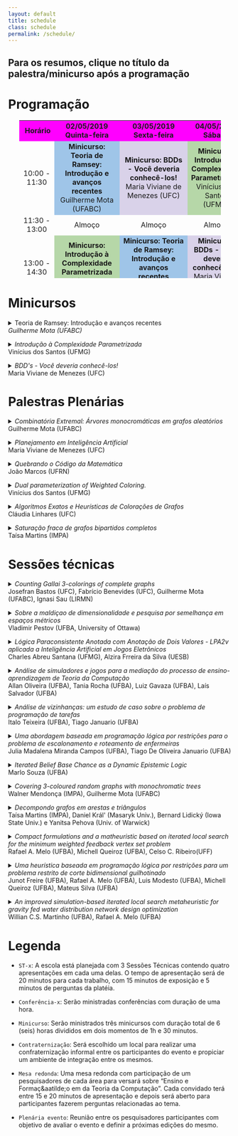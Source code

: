 ```yaml
---
layout: default
title: schedule
class: schedule
permalink: /schedule/
---
```


<!--- Use esse editor para a tabela: https://html-online.com/editor/ e use esse editor para os resumos: https://upmath.me --->

## Para os resumos, clique no título da palestra/minicurso após a programação

# Programação


<center>
<table dir="ltr" style="width: 90%; height: 355px;" border="0" cellspacing="0" cellpadding="0">
<tbody>
<tr>
<td style="width: 15%; background-color: #ff00ff; text-align: center;">&nbsp;<strong>Hor&aacute;rio</strong></td>
<td style="width: 25%; background-color: #ff00ff; text-align: center;" colspan="2" data-sheets-value="{&quot;1&quot;:2,&quot;2&quot;:&quot;Quinta-feira&quot;}"><strong>02/05/2019<br /> Quinta-feira</strong></td>
<td style="width: 25%; background-color: #ff00ff; text-align: center;" data-sheets-value="{&quot;1&quot;:2,&quot;2&quot;:&quot;Sexta-feira&quot;}"><strong>03/05/2019<br /> Sexta-feira</strong></td>
<td style="width: 25%; background-color: #ff00ff; text-align: center;" data-sheets-value="{&quot;1&quot;:2,&quot;2&quot;:&quot;S&aacute;bado&quot;}"><strong>04/05/2019<br /> S&aacute;bado</strong></td>
</tr>
<tr>
<td style="text-align: center;" data-sheets-value="{&quot;1&quot;:2,&quot;2&quot;:&quot;09:00 - 10:30&quot;}">10:00 - 11:30</td>
<td style="background-color: #9fc5e8; text-align: center;" colspan="2" data-sheets-value="{&quot;1&quot;:2,&quot;2&quot;:&quot;Mini-curso-1&quot;}"><strong>Minicurso: Teoria de Ramsey: Introdu&ccedil;&atilde;o e avan&ccedil;os recentes</strong><br /> Guilherme Mota (UFABC)</td>
<td style="background-color: #d9d2e9; text-align: center;" data-sheets-value="{&quot;1&quot;:2,&quot;2&quot;:&quot;Mini-curso-3&quot;}"><strong>Minicurso: BDDs - Voc&ecirc; deveria conhec&ecirc;-los!</strong><br /> Maria Viviane de Menezes (UFC)</td>
<td style="background-color: #b6d7a8; text-align: center;" data-sheets-value="{&quot;1&quot;:2,&quot;2&quot;:&quot;Mini-curso-5&quot;}"><strong>Minicurso: Introdu&ccedil;&atilde;o &agrave; Complexidade Parametrizada</strong><br /> Vin&iacute;cius dos Santos (UFMG)</td>
</tr>
<tr>
<td style="text-align: center;" data-sheets-value="{&quot;1&quot;:2,&quot;2&quot;:&quot;10:30 - 11:00&quot;}">11:30 - 13:00</td>
<td style="text-align: center;" colspan="2" data-sheets-value="{&quot;1&quot;:2,&quot;2&quot;:&quot;Coffee Break&quot;}">Almo&ccedil;o</td>
<td style="text-align: center;" data-sheets-value="{&quot;1&quot;:2,&quot;2&quot;:&quot;Coffee Break&quot;}">Almo&ccedil;o</td>
<td style="text-align: center;" data-sheets-value="{&quot;1&quot;:2,&quot;2&quot;:&quot;Coffee Break&quot;}">Almo&ccedil;o</td>
</tr>
<tr>
<td style="text-align: center;" data-sheets-value="{&quot;1&quot;:2,&quot;2&quot;:&quot;11:00 - 12:30&quot;}">13:00 - 14:30</td>
<td style="background-color: #b6d7a8; text-align: center;" colspan="2" data-sheets-value="{&quot;1&quot;:2,&quot;2&quot;:&quot;Mini-curso-5&quot;}"><strong>Minicurso: Introdu&ccedil;&atilde;o &agrave; Complexidade Parametrizada</strong> <br /> Vin&iacute;cius dos Santos (UFMG)</td>
<td style="background-color: #9fc5e8; text-align: center;" data-sheets-value="{&quot;1&quot;:2,&quot;2&quot;:&quot;Mini-curso-1&quot;}"><strong>Minicurso: Teoria de Ramsey: Introdu&ccedil;&atilde;o e avan&ccedil;os recentes</strong><br /> Guilherme Mota (UFABC)</td>
<td style="background-color: #d9d2e9; text-align: center;" data-sheets-value="{&quot;1&quot;:2,&quot;2&quot;:&quot;Mini-curso-3&quot;}"><strong>Minicurso: BDDs - Voc&ecirc; deveria conhec&ecirc;-los!</strong><br /> Maria Viviane de Menezes (UFC)</td>
</tr>
<tr>
<td style="text-align: center;" data-sheets-value="{&quot;1&quot;:2,&quot;2&quot;:&quot;12:30 - 14:00&quot;}">14:30 - 15:00</td>
<td style="text-align: center;" colspan="2" data-sheets-value="{&quot;1&quot;:2,&quot;2&quot;:&quot;Almo&ccedil;o&quot;}">Coffee Break</td>
<td style="text-align: center;" data-sheets-value="{&quot;1&quot;:2,&quot;2&quot;:&quot;Almo&ccedil;o&quot;}">Coffee Break</td>
<td style="text-align: center;" data-sheets-value="{&quot;1&quot;:2,&quot;2&quot;:&quot;Almo&ccedil;o&quot;}">Coffee Break</td>
</tr>
<tr>
<td style="text-align: center;" data-sheets-value="{&quot;1&quot;:2,&quot;2&quot;:&quot;14:00 - 15:00&quot;}">15:00 - 16:00</td>
<td style="background-color: #9fc5e8; text-align: center;" colspan="2" data-sheets-value="{&quot;1&quot;:2,&quot;2&quot;:&quot;Confer&ecirc;ncia-1&quot;}"><strong>Combinat&oacute;ria Extremal: &Aacute;rvores monocrom&aacute;ticas em grafos aleat&oacute;rios</strong><br /> Guilherme Mota (UFABC)</td>
<td style="background-color: #d9d2e9; text-align: center;" data-sheets-value="{&quot;1&quot;:2,&quot;2&quot;:&quot;Confer&ecirc;ncia-3&quot;}"><strong>Quebrando o C&oacute;digo da Matem&aacute;tica</strong><br /> Jo&atilde;o Marcos (UFRN)</td>
<td style="background-color: #b6d7a8; text-align: center;" data-sheets-value="{&quot;1&quot;:2,&quot;2&quot;:&quot;Confer&ecirc;ncia-5&quot;}"><strong>Algoritmos Exatos e Heur&iacute;sticas de Colora&ccedil;&otilde;es de Grafos</strong><br /> Cl&aacute;udia Linhares (UFC)</td>
</tr>
<tr>
<td style="text-align: center;" data-sheets-value="{&quot;1&quot;:2,&quot;2&quot;:&quot;15:00 - 16:00&quot;}">16:00 - 17:00</td>
<td style="background-color: #d9d2e9; text-align: center;" colspan="2" data-sheets-value="{&quot;1&quot;:2,&quot;2&quot;:&quot;Confer&ecirc;ncia-2&quot;}"><strong>Planejamento em Intelig&ecirc;ncia Artificial</strong><br /> Maria Viviane de Menezes (UFC)</td>
<td style="background-color: #99ffaa; text-align: center;" data-sheets-value="{&quot;1&quot;:2,&quot;2&quot;:&quot;Confer&ecirc;ncia-4&quot;}"><strong> Dual parameterization of Weighted Coloring.</strong><br /> Vin&iacute;cius Santos (UFMG)</td>
<td style="background-color: #9fc5e8; text-align: center;" data-sheets-value="{&quot;1&quot;:2,&quot;2&quot;:&quot;Confer&ecirc;ncia-6&quot;}"><strong>Satura&ccedil;&atilde;o fraca de grafos bipartidos completos</strong><br /> Ta&iacute;sa Martins (IMPA)</td>
</tr>
<tr>
<td style="text-align: center;" data-sheets-value="{&quot;1&quot;:2,&quot;2&quot;:&quot;16:00 - 16:30&quot;}">17:00 - 17:30</td>
<td style="text-align: center;" colspan="2" data-sheets-value="{&quot;1&quot;:2,&quot;2&quot;:&quot;Coffee Break&quot;}">Coffee Break</td>
<td style="text-align: center;" data-sheets-value="{&quot;1&quot;:2,&quot;2&quot;:&quot;Coffee Break&quot;}">Coffee Break</td>
<td style="text-align: center;" data-sheets-value="{&quot;1&quot;:2,&quot;2&quot;:&quot;Coffee Break&quot;}">Coffee Break</td>
</tr>
<tr>
<td style="text-align: center;" data-sheets-value="{&quot;1&quot;:2,&quot;2&quot;:&quot;16:30 - 17:30&quot;}">17:30 - 18:30</td>
<td style="background-color: #fff999; text-align: center;" data-sheets-value="{&quot;1&quot;:2,&quot;2&quot;:&quot;ST-1&quot;}">ST-1</td>
<td style="background-color: #fff999; text-align: center;" data-sheets-value="{&quot;1&quot;:2,&quot;2&quot;:&quot;ST-1&quot;}">ST-2</td>
<td style="background-color: #ffaaaa; text-align: center;" rowspan="2" data-sheets-value="{&quot;1&quot;:2,&quot;2&quot;:&quot;ST-3&quot;}"><strong>Mesa Redonda: Ensino e forma&ccedil;&atilde;o na &aacute;rea de Teoria da Computa&ccedil;&atilde;o</strong><br /> Cl&aacute;udia Linhares (UFC), Jo&atilde;o Marcos (UFRN) e Guilherme Mota (UFABC).</td>
<td style="background-color: #ffaaaa; text-align: center;" rowspan="2" data-sheets-value="{&quot;1&quot;:2,&quot;2&quot;:&quot;ST-4&quot;}"><strong>Plen&aacute;ria do evento</strong></td>
</tr>
<tr>
<td style="text-align: center;" data-sheets-value="{&quot;1&quot;:2,&quot;2&quot;:&quot;17:30 - 18:30&quot;}">18:30 - 19:30</td>
<td style="background-color: #fff999; text-align: center;" data-sheets-value="{&quot;1&quot;:2,&quot;2&quot;:&quot;ST-2&quot;}">ST-3</td>
<td data-sheets-value="{&quot;1&quot;:2,&quot;2&quot;:&quot;ST-2&quot;}"></td>
</tr>
<tr>
<td style="text-align: center;" data-sheets-value="{&quot;1&quot;:3,&quot;3&quot;:0.8541666666666666}" data-sheets-numberformat="{&quot;1&quot;:6,&quot;2&quot;:&quot;hh:mm&quot;,&quot;3&quot;:1}">20:30</td>
<td style="text-align: center;" data-sheets-value="{&quot;1&quot;:2,&quot;2&quot;:&quot;-&quot;}">-</td>
<td style="text-align: center;" data-sheets-value="{&quot;1&quot;:2,&quot;2&quot;:&quot;-&quot;}">&nbsp;</td>
<td style="text-align: center;" data-sheets-value="{&quot;1&quot;:2,&quot;2&quot;:&quot;Jantar&quot;}"><strong>Confraterniza&ccedil;&atilde;o</strong></td>
<td style="text-align: center;" data-sheets-value="{&quot;1&quot;:2,&quot;2&quot;:&quot;-&quot;}">-</td>
</tr>
</tbody>
</table>
</center>

# Minicursos

<details>
	<summary>
		Teoria de Ramsey: Introdução e avanços recentes
		<br>
		<i>
			Guilherme Mota (UFABC)
		</i>
	</summary>
	<p>Na primeira parte do minicurso farei uma introdução à Teoria de Ramsey, onde serão apresentados resultados clássicos e discutirei algumas técnicas comumente aplicadas na resolução dos problemas da área. Na segunda parte do mini curso serão apresentados resultados recentes envolvendo números de Ramsey para potências de caminhos. Mais especificamente, o número de Ramsey relativo a arestas de um grafo <img src="https://tex.s2cms.ru/svg/H" alt="H" /> é definido como a menor quantidade de arestas <img src="https://tex.s2cms.ru/svg/sr(H)" alt="sr(H)" />
tal que existe um grafo <img src="https://tex.s2cms.ru/svg/G" alt="G" /> com <img src="https://tex.s2cms.ru/svg/sr(H)" alt="sr(H)" /> arestas com a seguinte propriedade: toda coloração das arestas de <img src="https://tex.s2cms.ru/svg/G" alt="G" /> com <img src="https://tex.s2cms.ru/svg/2" alt="2" /> cores contém
uma cópia monocromática de <img src="https://tex.s2cms.ru/svg/H" alt="H" />. Respondendo uma pergunta sugerida por Conlon, provaremos que <img src="https://tex.s2cms.ru/svg/sr(P_n%5Ek)%3DO(n)" alt="sr(P_n^k)=O(n)" /> para todo <img src="https://tex.s2cms.ru/svg/k" alt="k" /> fixo, onde <img src="https://tex.s2cms.ru/svg/P_n%5Ek" alt="P_n^k" /> é a <img src="https://tex.s2cms.ru/svg/k" alt="k" />-ésima potência do caminho com <img src="https://tex.s2cms.ru/svg/n" alt="n" /> vértices <img src="https://tex.s2cms.ru/svg/P_n" alt="P_n" />, i.e., o grafo com conjunto de vértices <img src="https://tex.s2cms.ru/svg/V(P_n)" alt="V(P_n)" /> e todas as arestas <img src="https://tex.s2cms.ru/svg/%5C%7Bu%2Cv%5C%7D" alt="\{u,v\}" /> tais que a distância entre <img src="https://tex.s2cms.ru/svg/u" alt="u" /> e <img src="https://tex.s2cms.ru/svg/v" alt="v" /> em <img src="https://tex.s2cms.ru/svg/P_n" alt="P_n" /> é no máximo <img src="https://tex.s2cms.ru/svg/k" alt="k" />.
Discutiremos como estender esse resultado para mais cores e para potências de árvores. Os trabalhos que serão discutidos foram obtidos pelos seguintes autores:</p>
<ul>
<li>Clemens, Jenssen, Kohayakawa, Morrison, Mota, Reding e Roberts (2018).</li>
<li>Han, Jenssen, Kohayakawa, Mota e Roberts (2019+).</li>
<li>Berger, Kohayakawa, Maesaka, Martins, Mendonça, Mota and Parczyk (2019+).</li>
</ul>
</details>
<p>
<details>
	<summary>
		<i>
			Introdução à Complexidade Parametrizada
		</i>
		<br>
		Vinícius dos Santos (UFMG)
	</summary>
	<p>
A solução para diversos problemas reais frequentemente exige
eficientes (usualmente de tempo polinomial). Como nem sempre isso é
possível, a teoria da NP-completude foi desenvolvida para fornecer
indícios de quais problemas não podem ser resolvidos por algoritmos
polinomiais. Entretanto, como muitos problemas NP-difíceis precisam
ser resolvidos na prática, algumas possibilidades adotadas são o uso
de algoritmos aproximativos ou de heurísticas, em vez de algoritmos
exatos, cujo tempo de execução teria uma dependência exponencial no
tamanho da entrada.<br /><br />
Uma recente e promissora alternativa para a tratabilidade desses
problemas, é recorrer a uma análise sob o ponto de vista da Teoria da
Complexidade Parametrizada. Esta teoria, desenvolvida por Downey e
Fellows, estuda a existência de algoritmos cuja dependência
exponencial no tempo de execução depende apenas de certos aspectos da
entrada, e não de seu tamanho. Problemas que admitem tais algoritmos
são denominados tratáveis por parâmetro fixo (ou simplesmente
algoritmos FPT). Este curso, introduzirá os conceitos fundamentais da
complexidade parametrizada, algumas técnicas básicas de
desenvolvimento de algoritmos FPT, e também discutirá resultados
negativos, análogos à teoria da NP-completude, envolvendo problemas
onde não se espera ser possível desenvolver algoritmos FPT. Os
exemplos utilizados serão focados em problema em grafos.
	</p>
</details>
</p>
<details>
	<summary>
		<i>
			BDD's - Você deveria conhecê-los!
		</i>
		<br>
		Maria Viviane de Menezes (UFC)
	</summary>
	<p>
		Diagramas de Decisão Binária (BDD's - Binary Decision Diagrams) são estruturas de dados que têm sido amplamente utilizadas na área de verificação de modelos por permitir representar sistemas com até 10 elevado a 20 estados. Estas estruturas têm um grande poder de compactação, armazenando conjuntos de estados (representação simbólica) no lugar de representá-los individualmente (representação enumerativa). Nos últimos anos, a aplicação dos BDDs têm sido expandida para outras áreas tais como Planejamento em Inteligência Artificial.  Neste tutorial, abordaremos a fundamentação teórica dos BDDs, propriedades, operações, algoritmos e aspectos de implementação tais como o uso de bibliotecas (C++, Java e Python). Por fim, mostraremos os avanços recentes da busca simbólica na área de  Planejamento em Inteligência Artificial.
	</p>
</details>

# Palestras Plenárias

<details>
	<summary>
		<i>
			Combinatória Extremal: Árvores monocromáticas em grafos aleatórios
		</i>
		<br>
		Guilherme Mota (UFABC)
	</summary>
	<p>
		<p>Inicialmente será feita uma breve introdução à Combinatória Extremal, explicando que tipos de problemas são estudados nessa área. Em um segundo momento, analisamos uma conjectura proposta por Bal e DeBiasio [Partitioning random graphs into monochromatic components, Electron. J. Combin. 24 (2017), Paper 1.18] a respeito de funções limiares para a seguinte propriedade tipo Ramsey: em toda <img src="https://tex.s2cms.ru/svg/k" alt="k" />-coloração do conjunto das arestas de um grafo <img src="https://tex.s2cms.ru/svg/G" alt="G" />, existem <img src="https://tex.s2cms.ru/svg/k" alt="k" /> árvores monocromáticas que particionam todo o conjunto de vértices de <img src="https://tex.s2cms.ru/svg/G" alt="G" />. Mais precisamente, determinamos a função limiar para essa propriedade para duas cores. Este trabalho foi feito em conjunto com Yoshiharu Kohayakawa e Mathias Schacht.</p>
	</p>
</details>
<p>
<details>
	<summary>
		<i>
			Planejamento em Inteligência Artificial
		</i>
		<br>
		Maria Viviane de Menezes (UFC)
	</summary>
	<p>
		Planejamento Automatizado é a subárea da Inteligência Artificial que se preocupa com a escolha de ações para que um agente inteligente possa alcançar seus objetivos. De fato, a habilidade de planejar tarefas é um aspecto fundamental do comportamento inteligente e sua automação têm sido um dos principais objetivos da pesquisa realizada em Inteligência Artificial. Aplicações de planejamento estão relacionadas à logística, navegação de robôs, automação de processos industriais, jogos, dentre outras. Nesta palestra, abordaremos os conceitos básicos da área de Planejamento Automatizado, as diferentes formas de planejamento, a representação de estados, ações, especificações formais e algoritmos de busca por uma solução para domínios com ações determinísticas e não-determinísticas. 
	</p>
</details>
</p>
<details>
	<summary>
		<i>
			Quebrando o Código da Matemática
		</i>
		<br>
		João Marcos (UFRN)
	</summary>
	<p>
		Quantas das suas demonstrações matemática estão garantidamente
corretas?  O computador poderia lhe ajudar nisso?  Esta palestra irá
analisar algumas das conquistas recentes na geração mecanizada de
demonstrações e refutações para várias conjecturas matemáticas
significativas.
	</p>
</details>
<p>
<details>
	<summary>
		<i>
			Dual parameterization of Weighted Coloring.
		</i>
		<br>
		Vinícius dos Santos (UFMG)
	</summary>
	<p>
Given a graph <img src="https://tex.s2cms.ru/svg/G" alt="G" />, a proper <img src="https://tex.s2cms.ru/svg/k" alt="k" />-coloring of <img src="https://tex.s2cms.ru/svg/G" alt="G" /> is a partition <img src="https://tex.s2cms.ru/svg/c%20%3D%0A(S_i)_%7Bi%5Cin%20%5B1%2Ck%5D%7D" alt="c =
(S_i)_{i\in [1,k]}" /> of <img src="https://tex.s2cms.ru/svg/V(G)" alt="V(G)" /> into <img src="https://tex.s2cms.ru/svg/k" alt="k" /> stable sets <img src="https://tex.s2cms.ru/svg/S_1%2C%5Cldots%2C%20S_%7Bk%7D" alt="S_1,\ldots, S_{k}" />.
Given a weight function <img src="https://tex.s2cms.ru/svg/w%3A%20V(G)%20%5Cto%20%5Cmathbb%7BR%7D%5E%2B" alt="w: V(G) \to \mathbb{R}^+" />, the weight of a color <img src="https://tex.s2cms.ru/svg/S_i" alt="S_i" />
is defined as <img src="https://tex.s2cms.ru/svg/w(i)%20%3D%20%5Cmax_%7Bv%20%5Cin%20S_i%7D%20w(v)" alt="w(i) = \max_{v \in S_i} w(v)" /> and the weight of a
coloring <img src="https://tex.s2cms.ru/svg/c" alt="c" /> as <img src="https://tex.s2cms.ru/svg/w(c)%20%3D%20%5Csum_%7Bi%3D1%7D%5E%7Bk%7Dw(i)" alt="w(c) = \sum_{i=1}^{k}w(i)" />. Guan and Zhu [Inf. Process.
Lett., 1997] defined the weighted chromatic number of a pair <img src="https://tex.s2cms.ru/svg/(G%2Cw)" alt="(G,w)" />,
denoted by <img src="https://tex.s2cms.ru/svg/%5Csigma(G%2Cw)" alt="\sigma(G,w)" />, as the minimum weight of a proper coloring of <img src="https://tex.s2cms.ru/svg/G" alt="G" />.
The problem of determining <img src="https://tex.s2cms.ru/svg/%5Csigma(G%2Cw)" alt="\sigma(G,w)" /> has received considerable attention
during the last years, and has been proved to be notoriously hard: for
instance, it is NP-hard on split graphs, unsolvable on n-vertex trees
in time <img src="https://tex.s2cms.ru/svg/n%5E%7Bo(%5Clog%20n)%7D" alt="n^{o(\log n)}" /> unless the ETH fails, and W[1]-hard on forests
parameterized by the size of a largest tree. In this article we
provide some positive results for the problem, by considering its
so-called dual parameterization: given a vertex-weighted graph <img src="https://tex.s2cms.ru/svg/(G%2Cw)" alt="(G,w)" />
and an integer <img src="https://tex.s2cms.ru/svg/k" alt="k" />, the question is whether <img src="https://tex.s2cms.ru/svg/%5Csigma(G%2Cw)%20%5Cleq%20%5Csum_%7Bv%20%5Cin%0AV(G)%7D%20w(v)%20-%20k" alt="\sigma(G,w) \leq \sum_{v \in
V(G)} w(v) - k" />. We prove that this problem is FPT by providing an
algorithm running in time <img src="https://tex.s2cms.ru/svg/9%5Ek%20%5Ccdot%20n%5E%7BO(1)%7D" alt="9^k \cdot n^{O(1)}" />, and it is easy to see
that no algorithm in time <img src="https://tex.s2cms.ru/svg/2%5E%7Bo(k)%7D%20%5Ccdot%20n%5E%7BO(1)%7D" alt="2^{o(k)} \cdot n^{O(1)}" /> exists under the
ETH. On the other hand, we present a kernel with at most <img src="https://tex.s2cms.ru/svg/(2%5E%7Bk-1%7D%2B1)%0A(k-1)" alt="(2^{k-1}+1)
(k-1)" /> vertices, and we rule out the existence of polynomial kernels
unless <img src="https://tex.s2cms.ru/svg/%7B%5Csf%20NP%7D%20%5Csubseteq%20%7B%5Csf%20coNP%7D%20%2F%20%7B%5Csf%20poly%7D" alt="{\sf NP} \subseteq {\sf coNP} / {\sf poly}" />, even on split
graphs with only two different weights. Finally, we identify some
classes of graphs on which the problem admits a polynomial kernel, in
particular interval graphs and subclasses of split graphs, and in the
latter case we present lower bounds on the degrees of the polynomials.
<br /><br />

Joint work with Júlio Araújo, Victor A. Campos, Carlos Vinícius G. C.
Lima, Ignasi Sau and Ana Silva
	</p>
</details>
</p>
<details>
	<summary>
		<i>
			Algoritmos Exatos e Heurísticas de Colorações de Grafos
		</i>
		<br>
		Cláudia Linhares (UFC)
	</summary>
	<p>Dado um grafo <img src="https://tex.s2cms.ru/svg/G%3D(V%2CE)" alt="G=(V,E)" />, colorir os vértices de <img src="https://tex.s2cms.ru/svg/G" alt="G" /> significa atribuir cores aos mesmos de forma que vértices adjacentes tenham cores distintas. O número cromático de um grafo é o menor inteiro k tal que <img src="https://tex.s2cms.ru/svg/G" alt="G" /> admite uma coloração de vértices com <img src="https://tex.s2cms.ru/svg/k" alt="k" />-cores. Nessa palestra, veremos algoritmos combinatórios exatos de coloração na classe de grafos perfeitos, usando o conceito de pares de amigos, além de heurísticas clássicas de coloração, com a definição de seus parâmetros relacionados, apresentando as ferramentas usadas para lidar com a determinação desses parâmetros.</p>
</details>
<p>
<details>
	<summary>
		<i>
			Saturação fraca de grafos bipartidos completos
		</i>
		<br>
		Taísa Martins (IMPA)
	</summary>
	<p>Em 1968 Bollobás introduziu o conceito de saturação fraca. Um grafo <img src="https://tex.s2cms.ru/svg/G" alt="G" /> é dito fracamente <img src="https://tex.s2cms.ru/svg/F" alt="F" />-saturado se existe uma ordem das arestas que não estão em <img src="https://tex.s2cms.ru/svg/G" alt="G" /> tal que se elas forem adicionadas, uma de cada vez, cada nova aresta adicionada cria uma nova cópia de <img src="https://tex.s2cms.ru/svg/F" alt="F" />. O menor número de arestas de um grafo com <img src="https://tex.s2cms.ru/svg/n" alt="n" /> vértices fracamente <img src="https://tex.s2cms.ru/svg/F" alt="F" />-saturado é denotado por <img src="https://tex.s2cms.ru/svg/%5Cwsat(n%2CF)" alt="\wsat(n,F)" />. Bollobás estabeleceu <img src="https://tex.s2cms.ru/svg/%5Cwsat(n%2C%20K_r)" alt="\wsat(n, K_r)" /> para <img src="https://tex.s2cms.ru/svg/r%20%3C8" alt="r &lt;8" /> e para <img src="https://tex.s2cms.ru/svg/r" alt="r" /> em geral, o valor foi originalmente determinado por Lovász e provas alternativas foram dadas por Alon, Frankl, Yu e Kalai, independentemente. Faudree, Gould e Jacobson determinaram o número de saturação fraca de diversos grafos esparsos e em particular, mostraram que <img src="https://tex.s2cms.ru/svg/%5Cwsat(n%2C%20K_%7B2%2C3%7D)%20%3D%20n%2B1" alt="\wsat(n, K_{2,3}) = n+1" />. Nessa palestra, discutimos os valores de saturação fraca para grafos bipartidos completos e determinamos <img src="https://tex.s2cms.ru/svg/%5Cwsat(n%2C%20K_%7Bt%2Ct%7D)" alt="\wsat(n, K_{t,t})" /> para todo <img src="https://tex.s2cms.ru/svg/n%20%3E%203t-4" alt="n &gt; 3t-4" />. Esse é um trabalho em conjunto com Gal Kronenberg e Natasha Morrison.</p>
</details>
</p>

# Sessões técnicas

<p>
<details>
	<summary>
		<i>
			Counting Gallai 3-colorings of complete graphs
		</i>
		<br>
		Josefran Bastos (UFC), Fabrício Benevides (UFC), Guilherme Mota (UFABC), Ignasi Sau (LIRMN)
	</summary>
	<p>An edge coloring of the <img src="https://tex.s2cms.ru/svg/n" alt="n" />-vertex complete graph <img src="https://tex.s2cms.ru/svg/K_n" alt="K_n" /> is a Gallai coloring if it does not contain any rainbow triangle,
that is, a triangle whose edges are colored with three distinct colors. We prove that the number of Gallai colorings of <img src="https://tex.s2cms.ru/svg/K_n" alt="K_n" />
with at most three colors is at most <img src="https://tex.s2cms.ru/svg/7(n%2B1)2%5E%7B%5Cbinom%7Bn%7D%7B2%7D%7D" alt="7(n+1)2^{\binom{n}{2}}" />, which improves the best known upper bound of
<img src="https://tex.s2cms.ru/svg/%5Cfrac%7B3%7D%7B2%7D(n%20-%201)!%5Ccdot%202%5E%7B%5Cbinom%7Bn-1%7D%7B2%7D%7D" alt="\frac{3}{2}(n - 1)!\cdot 2^{\binom{n-1}{2}}" />
in [Discrete Mathematics, 2017].</p>
</details>
</p>
<details>
	<summary>
		<i>
			Sobre a maldiçao de dimensionalidade e pesquisa por semelhança em espaços métricos
		</i>
		<br>
		Vladimir Pestov (UFBA, University of Ottawa)
	</summary>
	<p>
		We present a new result about the curse of dimensionality affecting similarity search in intrinsically high-dimensional metric spaces with measure, when an indexing scheme uses 1-Lipschitz functions.
	</p>
</details>
<p>
<details>
	<summary>
		<i>
			Lógica Paraconsistente Anotada com Anotação de Dois Valores - LPA2v aplicada a Inteligência Artificial em Jogos Eletrônicos
		</i>
		<br>
		Charles Abreu	Santana (UFMG), Alzira Frreira da Silva (UESB)
	</summary>
	<p>
		Paraconsistent Logic has demonstrated good results in several fields 
of study, but with little application in games. In order to interconnect these two 
fields of knowledge, this work consists in the implementation of a Paraconsistent 
Battle System, based on the principles of Paraconsistent Logic, with the aim to 
control actions of non-player characters. Matches experiments were performed, 
and our system demonstrate efficient and higher performance against scripts 
and algorithms from literature, proving to be sufficiently robust and challenging.
	</p>
</details>
</p>
<details>
	<summary>
		<i>
			Análise de simuladores e jogos para a mediação do processo de ensino-aprendizagem de Teoria da Computação
		</i>
		<br>
		Allan	Oliveira (UFBA), Tania Rocha (UFBA), Luiz Gavaza (UFBA), Laís Salvador (UFBA)
	</summary>
	<p>
		Na contemporaneidade ensinar Teoria da Computação (TC) implica em ter diferentes ferramentas pedagógicas para auxiliar o processo de ensino-aprendizagem. Uma dessas ferramentas é a utilização de recursos digitais como jogos e simuladores, por serem recursos atrativos, que fornecem feedback visual e interação. No entanto, nem todos os recursos são capazes de fomentar a aprendizagem, fazendo-se necessária uma análise prévia do recurso, anterior a sua aplicação em sala de aula. Desta forma, este relato aborda os critérios pedagógicos, tecnológicos e aspectos referentes a abrangência de conteúdos para a analise do recurso digital. Mais especificamete, foram analisados alguns simuladores de formalismos de TC com base nos critérios e aspectos supracitados na avaliação de recursos digitais. Como esse relato é um préludio de um projeto em andamento que visa analisar os simuladores/jogos mais utilizados em disciplinas de TC no Brasil, os resultados preliminares apontam um possível ganho no processo de ensino-aprendizagem de TC mediado por recursos digitais.
	</p>
</details>
<p>
<details>
	<summary>
		<i>
			Análise de vizinhanças: um estudo de caso sobre o problema de programação de tarefas
		</i>
		<br>
		Italo	Teixeira (UFBA), Tiago Januario (UFBA)
	</summary>
	<p>
		Este projeto busca apresentar uma análise detalhada do desempenho das estruturas de vizinhança para o Problema de programação de tarefas em ambiente Job shop. Com o objetivo de investigar a capacidade da busca das diferentes estruturas de vizinhança, são apresentados quatro critérios de avaliação: Eficiência, Convergência, Força e Aprimoramento. Para alcançar esses objetivos, este trabalho será realizado considerando a aplicação de procedimentos de busca local baseados na heurística Hill Climbing e na metaheurística Iterated Local Search.
	</p>
</details>
</p>
<p>
<details>
	<summary>
		<i>
			Uma abordagem baseada em programação lógica por restrições para o problema de escalonamento e roteamento de enfermeiras
		</i>
		<br>
		Julia Madalena Miranda Campos (UFBA), Tiago De Oliveira Januario (UFBA)
	</summary>
	<p>
	Este artigo apresenta um modelo de Programação Lógica por Restrições para o Problema de Escalonamento e Roteamento de Enfermeiras com o objetivo de maximizar o número de pacientes e minimizar a distância percorrida, levando em consideração o estudo de caso realizado junto à equipe de Serviço de Atenção Domiciliar do Hospital Geral do Estado em Salvador.
	</p>
</details>
</p>
<details>
	<summary>
		<i>
		Iterated Belief Base Chance as a Dynamic Epistemic Logic
		</i>
		<br>
		Marlo Souza (UFBA)
	</summary>
	<p>
	AGM's belief revision is one of the main paradigms in the study of belief change operations. In this context, belief bases have been largely used to specify the agent's belief state. While the connection of iterated AGM-like operations and their encoding in dynamic logics have been studied before, few works considered how well-known postulates from iterated belief revision theory can be characterised by means of belief bases and their counterpart in a dynamic epistemic logic. This work investigates how priority graphs can be used to characterise belief change operators.
	</p>
</details>
<p>
<details>
	<summary>
		<i>
		Covering 3-coloured random graphs with monochromatic trees
		</i>
		<br>
		Walner Mendonça (IMPA), Guilherme Mota (UFABC)
	</summary>
	<p>
		We investigate the problem of determining how many monochromatic trees are necessary to cover the vertices of an edge-coloured random graph. More precisely, we show that for <img src="https://tex.s2cms.ru/svg/p%5Cgg%20%5Cleft(%5Cfrac%7B%5Cln%20n%7D%7Bn%7D%5Cright)%5E%7B1%2F6%7D" alt="p\gg \left(\frac{\ln n}{n}\right)^{1/6}" /> in any <img src="https://tex.s2cms.ru/svg/3" alt="3" />-colouring of the random graph <img src="https://tex.s2cms.ru/svg/G(n%2Cp)" alt="G(n,p)" /> we can find <img src="https://tex.s2cms.ru/svg/3" alt="3" /> monochromatic trees such that their union covers all vertices. This improves, for three colours, a result of Bucić, Korándi and Sudakov [Covering random graphs by monochromatic trees and Helly-type results for hypergraphs, arXiv:1902.05055]
	</p>
</details>
</p>
<p>
<details>
	<summary>
		<i>
		Decompondo grafos em arestas e triângulos
		</i>
		<br>
		Taísa Martins (IMPA), Daniel Král' (Masaryk Univ.), Bernard Lidický (Iowa State Univ.) e Yanitsa Pehova (Univ. of Warwick)
	</summary>
	<p>
	Provamos a seguinte conjectura de Gy&quot;ori and Tuza: as arestas de todo grafo G com n vértices podem ser decompostas em grafos completos
<img src="https://tex.s2cms.ru/svg/C_1%2C%5Cldots%2C%20C_%5Cell" alt="C_1,\ldots, C_\ell" />, cada um de tamanho <img src="https://tex.s2cms.ru/svg/2" alt="2" /> ou <img src="https://tex.s2cms.ru/svg/3" alt="3" />, de forma que <img src="https://tex.s2cms.ru/svg/%7CC_1%7C%20%2B%20%5Cldots%20%2B%20%7CC_%5Cell%7C%20%5Cleq%20(1%2F2%2Bo(1))n%5E2" alt="|C_1| + \ldots + |C_\ell| \leq (1/2+o(1))n^2" />. Esse resultado implica a versão assintótica do resultado de Erd&quot;os, Goodman e Pósa que mostra a existência de tal decomposição com <img src="https://tex.s2cms.ru/svg/%5Cell%20%5Cleq%20n%5E2%2F4" alt="\ell \leq n^2/4" />. Esse é um trabalho em conjunto com Daniel Král’, Bernard Lidický e Yanitsa Pehova.
	</p>
</details>
</p>
<details>
	<summary>
		<i>
		Compact formulations and a matheuristic based on iterated local search for the minimum weighted feedback vertex set problem
		</i>
		<br>
		Rafael A. Melo (UFBA), Michell Queiroz (UFBA), Celso C. Ribeiro(UFF) 
	</summary>
	<p>
	Given a weighted graph <img src="https://tex.s2cms.ru/svg/G%3D(V%2CE)" alt="G=(V,E)" />, the minimum weighted feedback vertex set problem (MWFVS) consists in obtaining a minimum weight subset <img src="https://tex.s2cms.ru/svg/F%5Csubseteq%20V" alt="F\subseteq V" /> of the vertex set whose removal makes the graph acyclic.
Differently from other approaches in the literature, in this work
we tackle this problem via the maximum weighted induced forest problem (MWIF). First, we propose two new compact mixed integer programming (MIP) formulations, using a polynomial number of variables and constraints.
Next, we develop a matheuristic that hybridizes a multi-start iterated local search metaheuristic with a MIP-based local search procedure. Extensive computational experiments carried out on a set of benchmark instances show that a combination of the newly proposed techniques is extremely competitive with the best heuristics available in the literature in terms of solution quality.
	</p>
</details>
<p>
<details>
	<summary>
		<i>
		Uma heurística baseada em programação lógica por restrições para um problema restrito de corte bidimensional guilhotinado
		</i>
		<br>
		Junot Freire (UFBA), Rafael A. Melo (UFBA), Luis Modesto  (UFBA),  Michell Queiroz (UFBA), Mateus Silva (UFBA)
	</summary>
	<p>
		Problemas de corte bidimensional (2BP, do inglês \textit{<img src="https://tex.s2cms.ru/svg/2" alt="2" />-Dimensional bin packing problem}) são problemas clássicos de otimização combinatória e da indústria têxtil, metalúrgica e de vidro, e consistem em alocar um conjunto de itens retangulares em placas retangulares maiores com tamanho padronizado com a finalidade de minimizar o desperdício de matéria-prima. No presente trabalho apresenta-se uma abordagem para um problema restrito de corte bidimensional guilhotinado presente no \textit{ROADEF/EURO Challenge 2018: Cutting Optimization Problem}, no qual existe a possibilidade de rotacionar itens em 90º e as placas retangulares a serem cortadas podem possuir defeitos em determinados pontos. Propõe-se uma heurística \textit{multi-start} gulosa randomizada e técnica de aprimoramento que combina a heurística com uma modelagem de programação lógica por restrições. Experimentos realizados produziram resultados que se aproximam dos melhores conhecidos, o que classificou o trabalho para a etapa final do \textit{ROADEF/EURO Challenge 2018}.
	</p>
</details>
</p>
<details>
	<summary>
		<i>
		An improved simulation-based iterated local search metaheuristic for gravity fed water distribution network design optimization
		</i>
		<br>
		Willian C.S. Martinho  (UFBA), Rafael A. Melo (UFBA)
	</summary>
	<p>
	We consider a gravity fed water distribution network design (WDND) optimization problem, which consists in determining the pipe diameters of a water network such that hydraulic constraints are satisfied and the total cost is minimized. We propose an improved simulation based iterated local search metaheuristc. Preliminary computational experiments show that our approach outperforms the state-of-the-art metaheuristic for several of the benchmark instances.
	</p>
</details>

# Legenda
<ul>
<li>
<p><code>ST-x</code>: A escola est&aacute; planejada com 3 Sess&otilde;es T&eacute;cnicas contendo quatro apresenta&ccedil;&otilde;es em cada uma delas. O tempo de apresenta&ccedil;&atilde;o ser&aacute; de 20 minutos para cada trabalho, com 15 minutos de exposi&ccedil;&atilde;o e 5 minutos de perguntas da plat&eacute;ia.</p>
</li>
<li>
<p><code>Confer&ecirc;ncia-x</code>: Ser&atilde;o ministradas confer&ecirc;ncias com dura&ccedil;&atilde;o de uma hora.</p>
</li>
<li>
<p><code>Minicurso</code>: Ser&atilde;o ministrados tr&ecirc;s minicursos com dura&ccedil;&atilde;o total de 6 (seis) horas divididos em dois momentos de 1h e 30 minutos.</p>
</li>
<li>
<p><code>Contraternização</code>: Será escolhido um local para realizar uma confraternização informal entre os participantes do evento e propiciar um ambiente de integra&ccedil;&atilde;o entre os mesmos.</p>
</li>
<li>
<p><code>Mesa redonda</code>: Uma mesa redonda com participa&ccedil;&atilde;o de um pesquisadores de cada &aacute;rea para versar&aacute; sobre &ldquo;Ensino e Forma&ccedil;&aatilde;o em da Teoria da Computa&ccedil;&atilde;o&rdquo;. Cada convidado ter&aacute; entre 15 e 20 minutos de apresenta&ccedil;&atilde;o e depois ser&aacute; aberto para participantes fazerem perguntas relacionadas ao tema.</p>
</li>
<li>
<p><code>Plen&aacute;ria evento</code>: Reuni&atilde;o entre os pesquisadores participantes com objetivo de avaliar o evento e definir a pr&oacute;ximas edi&ccedil;&otilde;es do mesmo.</p>
</li>
</ul>
